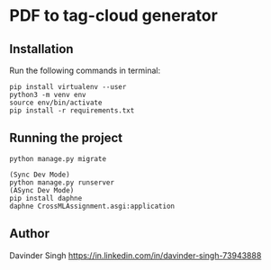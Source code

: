 # PDF to tag-cloud generator

## Installation

Run the following commands in terminal:

```
pip install virtualenv --user
python3 -m venv env
source env/bin/activate
pip install -r requirements.txt
```

## Running the project
```
python manage.py migrate

(Sync Dev Mode)
python manage.py runserver
(ASync Dev Mode)
pip install daphne
daphne CrossMLAssignment.asgi:application

```
## Author
Davinder Singh
https://in.linkedin.com/in/davinder-singh-73943888
